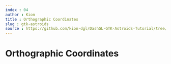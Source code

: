 ```yaml
---
index : 04
author : Kion
title : Orthographic Coordinates
slug : gtk-astroids
source : https://github.com/kion-dgl/DashGL-GTK-Astroids-Tutorial/tree/master/04_Orthographic_Coordinates
---
```

# Orthographic Coordinates
